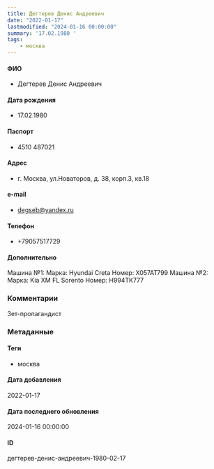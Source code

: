```yaml
---
title: Дегтерев Денис Андреевич
date: "2022-01-17"
lastmodified: "2024-01-16 00:00:00"
summary: '17.02.1980 '
tags: 
    - москва
---
```

<!--# pp1-->
<!--## Фигурант-->
<!--### Личные данные-->
#### ФИО
- Дегтерев Денис Андреевич
#### Дата рождения
- 17.02.1980
#### Паспорт
- 4510 487021
#### Адрес
- г. Москва, ул.Новаторов, д. 38, корп.3, кв.18
#### e-mail
- degseb@yandex.ru
#### Телефон
- +79057517729
#### Дополнительно
Машина №1:
Марка: Hyundai Creta
Номер: Х057АТ799
Машина №2:
Марка: Kia XM FL Sorento
Номер: Н994ТК777 
### Комментарии
Зет-пропагандист
### Метаданные
#### Теги
- москва
#### Дата добавления
2022-01-17
#### Дата последнего обновления
2024-01-16 00:00:00
#### ID
дегтерев-денис-андреевич-1980-02-17
<!--## END;-->
